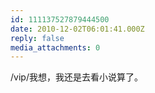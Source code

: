 ```yaml
---
id: 111137527879444500
date: 2010-12-02T06:01:41.000Z
reply: false
media_attachments: 0
---
```


/vip/我想，我还是去看小说算了。

